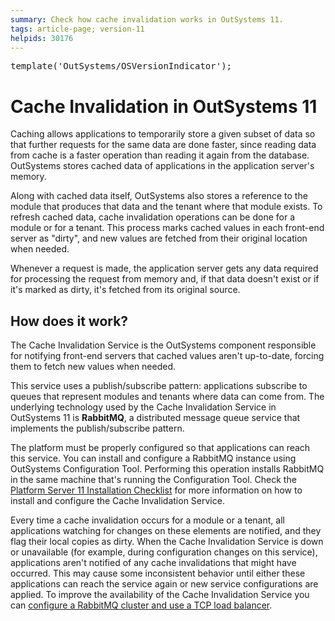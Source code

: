 ```yaml
---
summary: Check how cache invalidation works in OutSystems 11.
tags: article-page; version-11
helpids: 30176
---
```


<pre class="script">
template('OutSystems/OSVersionIndicator');
</pre>

# Cache Invalidation in OutSystems 11

Caching allows applications to temporarily store a given subset of data so that further requests for the same data are done faster, since reading data from cache is a faster operation than reading it again from the database. OutSystems stores cached data of applications in the application server's memory.

Along with cached data itself, OutSystems also stores a reference to the module that produces that data and the tenant where that module exists. To refresh cached data, cache invalidation operations can be done for a module or for a tenant. This process marks cached values in each front-end server as "dirty", and new values are fetched from their original location when needed.

Whenever a request is made, the application server gets any data required for processing the request from memory and, if that data doesn't exist or if it's marked as dirty, it's fetched from its original source.

## How does it work?

The Cache Invalidation Service is the OutSystems component responsible for notifying front-end servers that cached values aren't up-to-date, forcing them to fetch new values when needed.

This service uses a publish/subscribe pattern: applications subscribe to queues that represent modules and tenants where data can come from. The underlying technology used by the Cache Invalidation Service in OutSystems 11 is **RabbitMQ**, a distributed message queue service that implements the publish/subscribe pattern.

The platform must be properly configured so that applications can reach this service. You can install and configure a RabbitMQ instance using OutSystems Configuration Tool. Performing this operation installs RabbitMQ in the same machine that's running the Configuration Tool. Check the [Platform Server 11 Installation Checklist](<https://www.outsystems.com/goto/checklist-11>) for more information on how to install and configure the Cache Invalidation Service.

Every time a cache invalidation occurs for a module or a tenant, all applications watching for changes on these elements are notified, and they flag their local copies as dirty. When the Cache Invalidation Service is down or unavailable (for example, during configuration changes on this service), applications aren't notified of any cache invalidations that might have occurred. This may cause some inconsistent behavior until either these applications can reach the service again or new service configurations are applied. 
To improve the availability of the Cache Invalidation Service you can [configure a RabbitMQ cluster and use a TCP load balancer](<high-availability.md>).
